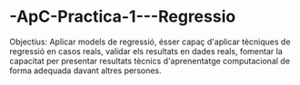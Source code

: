 # -ApC-Practica-1---Regressio
Objectius: 
Aplicar models de regressió, ésser capaç d'aplicar tècniques de regressió en casos reals, validar els resultats en dades reals, fomentar la capacitat per presentar resultats tècnics d'aprenentatge computacional de forma adequada davant altres persones.
